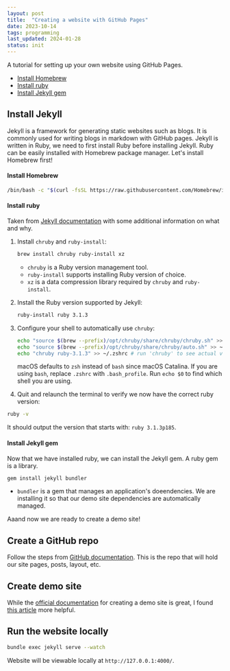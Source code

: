 ```yaml
---
layout: post
title:  "Creating a website with GitHub Pages"
date: 2023-10-14
tags: programming
last_updated: 2024-01-28
status: init
---
```


A tutorial for setting up your own website using GitHub Pages.
- [Install Homebrew](#install-homebrew)
- [Install ruby](#install-ruby)
- [Install Jekyll gem](#install-jekyll-gem)



## Install Jekyll

Jekyll is a framework for generating static websites such as blogs. It is commonly used for writing blogs in markdown with GitHub pages. Jekyll is written in Ruby, we need to first install Ruby before installing Jekyll. Ruby can be easily installed with Homebrew package manager. Let's install Homebrew first! 

#### Install Homebrew

```bash
/bin/bash -c "$(curl -fsSL https://raw.githubusercontent.com/Homebrew/install/HEAD/install.sh)"
```

#### Install ruby

Taken from [Jekyll documentation](https://jekyllrb.com/docs/installation/macos/) with some additional information on what and why.

1. Install `chruby` and `ruby-install`:
    ```bash
    brew install chruby ruby-install xz
    ```

    - `chruby` is a Ruby version management tool. 
    - `ruby-install` supports installing Ruby version of choice.
    - `xz` is a data compression library required by `chruby` and `ruby-install`.

2. Install the Ruby version supported by Jekyll:
    ```bash
    ruby-install ruby 3.1.3
    ```
3. Configure your shell to automatically use `chruby`:
    ```bash
    echo "source $(brew --prefix)/opt/chruby/share/chruby/chruby.sh" >> ~/.zshrc
    echo "source $(brew --prefix)/opt/chruby/share/chruby/auto.sh" >> ~/.zshrc
    echo "chruby ruby-3.1.3" >> ~/.zshrc # run 'chruby' to see actual version
    ```
    macOS defaults to `zsh` instead of `bash` since macOS Catalina. If you are using `bash`, replace `.zshrc` with `.bash_profile`. Run `echo $0` to find which shell you are using.
4. Quit and relaunch the terminal to verify we now have the correct ruby version:
  ```bash
  ruby -v
  ```
  It should output the version that starts with: `ruby 3.1.3p185`.

#### Install Jekyll gem

Now that we have installed ruby, we can install the Jekyll gem. A ruby gem is a library.

```bash
gem install jekyll bundler
```

- `bundler` is a gem that manages an application's doeendencies. We are installing it so that our demo site dependencies are automatically managed.

Aaand now we are ready to create a demo site!

## Create a GitHub repo

Follow the steps from [GitHub documentation](https://docs.github.com/en/pages/getting-started-with-github-pages/creating-a-github-pages-site). This is the repo that will hold our site pages, posts, layout, etc.


## Create demo site

While the [official documentation](https://docs.github.com/en/pages/setting-up-a-github-pages-site-with-jekyll/creating-a-github-pages-site-with-jekyll) for creating a demo site is great, I found [this article](https://programminghistorian.org/en/lessons/building-static-sites-with-jekyll-github-pages) more helpful.

## Run the website locally

```bash
bundle exec jekyll serve --watch
```

Website will be viewable locally at `http://127.0.0.1:4000/`.